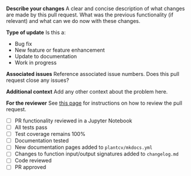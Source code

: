 **Describe your changes**
A clear and concise description of what changes are made by this pull request.
What was the previous functionality (if relevant) and what can we do now with
these changes.

**Type of update**
Is this a:
* Bug fix
* New feature or feature enhancement
* Update to documentation
* Work in progress

**Associated issues**
Reference associated issue numbers. Does this pull request close any issues?

**Additional context**
Add any other context about the problem here.

**For the reviewer**
See [this page](https://plantcv.readthedocs.io/en/latest/pr_review_process/) for instructions on how to review the pull request.
- [ ] PR functionality reviewed in a Jupyter Notebook
- [ ] All tests pass
- [ ] Test coverage remains 100%
- [ ] Documentation tested
- [ ] New documentation pages added to `plantcv/mkdocs.yml`
- [ ] Changes to function input/output signatures added to `changelog.md`
- [ ] Code reviewed
- [ ] PR approved
